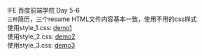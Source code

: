 IFE 百度前端学院 Day 5-6<br>
`三种`简历，三个resume HTML文件内容基本一致，使用不用的css样式<br>
使用style_1.css: [demo1](https://zuanxiao.github.io/ife-front-end/ife-front-end/ife_5-6/resume.html)<br>
使用style_2.css: [demo2](https://zuanxiao.github.io/ife-front-end/ife-front-end/ife_5-6/resume_2.html)<br>
使用style_3.css: [demo3](https://zuanxiao.github.io/ife-front-end/ife-front-end/ife_5-6/resume_3.html)<br>
